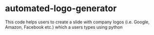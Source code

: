 # automated-logo-generator
This code helps users to create a slide with company logos (i.e. Google, Amazon, Facebook etc.) which a users types using python
